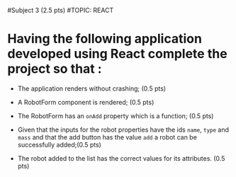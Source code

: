 #Subject 3 (2.5 pts)
#TOPIC: REACT

# Having the following application developed using React complete the project so that :

- The application renders without crashing; (0.5 pts)

- A RobotForm component is rendered; (0.5 pts)
- The RobotForm has an `onAdd` property which is a function; (0.5 pts)

- Given that the inputs for the robot properties have the ids `name`, `type` and `mass` and that the add button has the value `add` a robot can be successfully added;(0.5 pts)

- The robot added to the list has the correct values for its attributes. (0.5 pts)